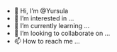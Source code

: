 - 👋 Hi, I’m @Yursula
- 👀 I’m interested in ...
- 🌱 I’m currently learning ...
- 💞️ I’m looking to collaborate on ...
- 📫 How to reach me ...

<!---
Yursula/Yursula is a ✨ special ✨ repository because its `README.md` (this file) appears on your GitHub profile.
You can click the Preview link to take a look at your changes.
--->
